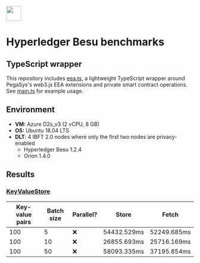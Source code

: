<a href="https://besu.hyperledger.org/en/latest/" target="_blank">
    <img src="https://www.hyperledger.org/wp-content/uploads/2019/08/Hyperledger_Besu_color.png" height="40"/>
</a>

# Hyperledger Besu benchmarks

## TypeScript wrapper

This repository includes [eea.ts](eea.ts), a lightweight TypeScript wrapper around PegaSys's web3.js EEA extensions and private smart contract operations. See [main.ts](main.ts) for example usage.

## Environment

- **VM:** Azure D2s_v3 (2 vCPU, 8 GB)
- **OS:** Ubuntu 18.04 LTS
- **DLT**: 4 IBFT 2.0 nodes where only the first two nodes are privacy-enabled
  - Hyperledger Besu 1.2.4 
  - Orion 1.4.0

## Results

### [KeyValueStore](./contract/KeyValueStore.sol)

| Key-value pairs | Batch size | Parallel? | Store       | Fetch       |
|-----------------|------------|-----------|-------------|-------------|
| 100             | 5          | ❌        | 54432.529ms | 52249.685ms |
| 100             | 10         | ❌        | 26855.693ms | 25716.169ms |
| 100             | 50         | ❌        | 58093.335ms | 37195.854ms |
